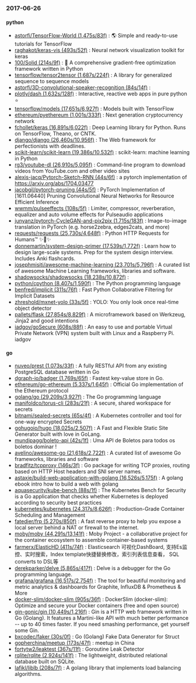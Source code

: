 ### 2017-06-26

#### python
* [astorfi/TensorFlow-World (1,475s/83f)](https://github.com/astorfi/TensorFlow-World) : 🌎 Simple and ready-to-use tutorials for TensorFlow
* [raghakot/keras-vis (493s/52f)](https://github.com/raghakot/keras-vis) : Neural network visualization toolkit for keras
* [100/Solid (214s/9f)](https://github.com/100/Solid) : 🎯 A comprehensive gradient-free optimization framework written in Python
* [tensorflow/tensor2tensor (1,687s/224f)](https://github.com/tensorflow/tensor2tensor) : A library for generalized sequence to sequence models
* [astorfi/3D-convolutional-speaker-recognition (84s/14f)](https://github.com/astorfi/3D-convolutional-speaker-recognition) : 
* [plotly/dash (1,632s/128f)](https://github.com/plotly/dash) : Interactive, reactive web apps in pure python ⭐️
* [tensorflow/models (17,651s/6,927f)](https://github.com/tensorflow/models) : Models built with TensorFlow
* [ethereum/pyethereum (1,001s/333f)](https://github.com/ethereum/pyethereum) : Next generation cryptocurrency network
* [fchollet/keras (16,891s/6,022f)](https://github.com/fchollet/keras) : Deep Learning library for Python. Runs on TensorFlow, Theano, or CNTK.
* [django/django (26,460s/10,956f)](https://github.com/django/django) : The Web framework for perfectionists with deadlines.
* [scikit-learn/scikit-learn (19,386s/10,532f)](https://github.com/scikit-learn/scikit-learn) : scikit-learn: machine learning in Python
* [rg3/youtube-dl (26,910s/5,095f)](https://github.com/rg3/youtube-dl) : Command-line program to download videos from YouTube.com and other video sites
* [alexis-jacq/Pytorch-Sketch-RNN (44s/6f)](https://github.com/alexis-jacq/Pytorch-Sketch-RNN) : a pytorch implementation of https://arxiv.org/abs/1704.03477
* [jacobgil/pytorch-pruning (44s/5f)](https://github.com/jacobgil/pytorch-pruning) : PyTorch Implementation of [1611.06440] Pruning Convolutional Neural Networks for Resource Efficient Inference
* [wwmm/pulseeffects (108s/5f)](https://github.com/wwmm/pulseeffects) : Limiter, compressor, reverberation, equalizer and auto volume effects for Pulseaudio applications
* [junyanz/pytorch-CycleGAN-and-pix2pix (1,715s/183f)](https://github.com/junyanz/pytorch-CycleGAN-and-pix2pix) : Image-to-image translation in PyTorch (e.g. horse2zebra, edges2cats, and more)
* [requests/requests (25,730s/4,648f)](https://github.com/requests/requests) : Python HTTP Requests for Humans™ ✨🍰✨
* [donnemartin/system-design-primer (17,539s/1,772f)](https://github.com/donnemartin/system-design-primer) : Learn how to design large-scale systems. Prep for the system design interview. Includes Anki flashcards.
* [josephmisiti/awesome-machine-learning (23,701s/5,796f)](https://github.com/josephmisiti/awesome-machine-learning) : A curated list of awesome Machine Learning frameworks, libraries and software.
* [shadowsocks/shadowsocks (18,238s/10,872f)](https://github.com/shadowsocks/shadowsocks) : 
* [python/cpython (8,407s/1,590f)](https://github.com/python/cpython) : The Python programming language
* [benfred/implicit (311s/76f)](https://github.com/benfred/implicit) : Fast Python Collaborative Filtering for Implicit Datasets
* [zhreshold/mxnet-yolo (33s/5f)](https://github.com/zhreshold/mxnet-yolo) : YOLO: You only look once real-time object detector
* [pallets/flask (27,854s/8,829f)](https://github.com/pallets/flask) : A microframework based on Werkzeug, Jinja2 and good intentions
* [iadgov/goSecure (608s/88f)](https://github.com/iadgov/goSecure) : An easy to use and portable Virtual Private Network (VPN) system built with Linux and a Raspberry Pi. iadgov

#### go
* [nuveo/prest (1,073s/33f)](https://github.com/nuveo/prest) : A fully RESTful API from any existing PostgreSQL database written in Go
* [dgraph-io/badger (1,769s/65f)](https://github.com/dgraph-io/badger) : Fastest key-value store in Go.
* [ethereum/go-ethereum (5,337s/1,645f)](https://github.com/ethereum/go-ethereum) : Official Go implementation of the Ethereum protocol
* [golang/go (29,209s/3,927f)](https://github.com/golang/go) : The Go programming language
* [manifoldco/torus-cli (283s/21f)](https://github.com/manifoldco/torus-cli) : A secure, shared workspace for secrets
* [bitnami/sealed-secrets (65s/4f)](https://github.com/bitnami/sealed-secrets) : A Kubernetes controller and tool for one-way encrypted Secrets
* [gohugoio/hugo (18,025s/2,507f)](https://github.com/gohugoio/hugo) : A Fast and Flexible Static Site Generator built with love in GoLang.
* [mundipagg/boleto-api (42s/1f)](https://github.com/mundipagg/boleto-api) : Uma API de Boletos para todos os boletos dominar !
* [avelino/awesome-go (21,618s/2,722f)](https://github.com/avelino/awesome-go) : A curated list of awesome Go frameworks, libraries and software
* [bradfitz/tcpproxy (146s/3f)](https://github.com/bradfitz/tcpproxy) : Go package for writing TCP proxies, routing based on HTTP Host headers and SNI server names.
* [astaxie/build-web-application-with-golang (16,526s/5,175f)](https://github.com/astaxie/build-web-application-with-golang) : A golang ebook intro how to build a web with golang
* [aquasecurity/kube-bench (88s/1f)](https://github.com/aquasecurity/kube-bench) : The Kubernetes Bench for Security is a Go application that checks whether Kubernetes is deployed according to security best practices
* [kubernetes/kubernetes (24,317s/8,626f)](https://github.com/kubernetes/kubernetes) : Production-Grade Container Scheduling and Management
* [fatedier/frp (5,270s/850f)](https://github.com/fatedier/frp) : A fast reverse proxy to help you expose a local server behind a NAT or firewall to the internet.
* [moby/moby (44,291s/13,141f)](https://github.com/moby/moby) : Moby Project - a collaborative project for the container ecosystem to assemble container-based systems
* [farmerx/ElasticHD (411s/74f)](https://github.com/farmerx/ElasticHD) : Elasticsearch 可视化DashBoard, 支持Es监控、实时搜索，Index template快捷替换修改，索引列表信息查看， SQL converts to DSL等
* [derekparker/delve (5,865s/417f)](https://github.com/derekparker/delve) : Delve is a debugger for the Go programming language.
* [grafana/grafana (16,517s/2,754f)](https://github.com/grafana/grafana) : The tool for beautiful monitoring and metric analytics & dashboards for Graphite, InfluxDB & Prometheus & More
* [docker-slim/docker-slim (905s/36f)](https://github.com/docker-slim/docker-slim) : DockerSlim (docker-slim): Optimize and secure your Docker containers (free and open source)
* [gin-gonic/gin (10,449s/1,216f)](https://github.com/gin-gonic/gin) : Gin is a HTTP web framework written in Go (Golang). It features a Martini-like API with much better performance -- up to 40 times faster. If you need smashing performance, get yourself some Gin.
* [bxcodec/faker (30s/0f)](https://github.com/bxcodec/faker) : Go (Golang) Fake Data Generator for Struct
* [gopherchina/meetup (173s/47f)](https://github.com/gopherchina/meetup) : meetup in China
* [fortytw2/leaktest (367s/11f)](https://github.com/fortytw2/leaktest) : Goroutine Leak Detector
* [rqlite/rqlite (2,924s/141f)](https://github.com/rqlite/rqlite) : The lightweight, distributed relational database built on SQLite.
* [lafikl/liblb (208s/7f)](https://github.com/lafikl/liblb) : A golang library that implements load balancing algorithms.
